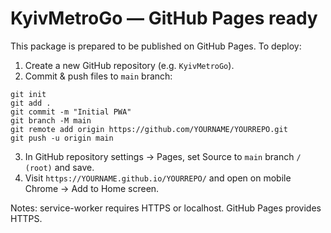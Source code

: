 # KyivMetroGo — GitHub Pages ready

This package is prepared to be published on GitHub Pages. To deploy:

1. Create a new GitHub repository (e.g. `KyivMetroGo`).
2. Commit & push files to `main` branch:
```
git init
git add .
git commit -m "Initial PWA"
git branch -M main
git remote add origin https://github.com/YOURNAME/YOURREPO.git
git push -u origin main
```
3. In GitHub repository settings -> Pages, set Source to `main` branch `/ (root)` and save.
4. Visit `https://YOURNAME.github.io/YOURREPO/` and open on mobile Chrome -> Add to Home screen.

Notes: service-worker requires HTTPS or localhost. GitHub Pages provides HTTPS.
